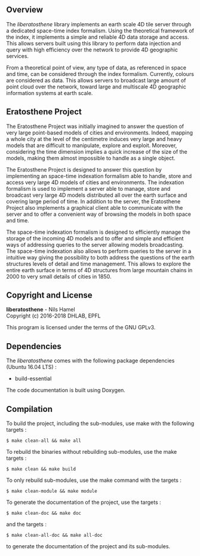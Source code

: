 ## Overview

The _liberatosthene_ library implements an earth scale 4D tile server through a dedicated space-time index formalism. Using the theoretical framework of the index, it implements a simple and reliable 4D data storage and access. This allows servers built using this library to perform data injection and query with high efficiency over the network to provide 4D geographic services.

From a theoretical point of view, any type of data, as referenced in space and time, can be considered through the index formalism. Currently, colours are considered as data. This allows servers to broadcast large amount of point cloud over the network, toward large and multiscale 4D geographic information systems at earth scale.

## Eratosthene Project

The Eratosthene Project was initially imagined to answer the question of very large point-based models of cities and environments. Indeed, mapping a whole city at the level of the centimetre induces very large and heavy models that are difficult to manipulate, explore and exploit. Moreover, considering the time dimension implies a quick increase of the size of the models, making them almost impossible to handle as a single object.

The Eratosthene Project is designed to answer this question by implementing an space-time indexation formalism able to handle, store and access very large 4D models of cities and environments. The indexation formalism is used to implement a server able to manage, store and broadcast very large 4D models distributed all over the earth surface and covering large period of time. In addition to the server, the Eratosthene Project also implements a graphical client able to communicate with the server and to offer a convenient way of browsing the models in both space and time.

The space-time indexation formalism is designed to efficiently manage the storage of the incoming 4D models and to offer and simple and efficient ways of addressing queries to the server allowing models broadcasting. The space-time indexation also allows to perform queries to the server in a intuitive way giving the possibility to both address the questions of the earth structures levels of detail and time management. This allows to explore the entire earth surface in terms of 4D structures from large mountain chains in 2000 to very small details of cities in 1850.

## Copyright and License

**liberatosthene** - Nils Hamel <br >
Copyright (c) 2016-2018 DHLAB, EPFL

This program is licensed under the terms of the GNU GPLv3.

## Dependencies

The _liberatosthene_ comes with the following package dependencies (Ubuntu 16.04 LTS) :

* build-essential

The code documentation is built using Doxygen.

## Compilation

To build the project, including the sub-modules, use make with the following targets :

    $ make clean-all && make all

To rebuild the binaries without rebuilding sub-modules, use the make targets :

    $ make clean && make build

To only rebuild sub-modules, use the make command with the targets :

    $ make clean-module && make module

To generate the documentation of the project, use the targets :

    $ make clean-doc && make doc

and the targets :

    $ make clean-all-doc && make all-doc

to generate the documentation of the project and its sub-modules.
